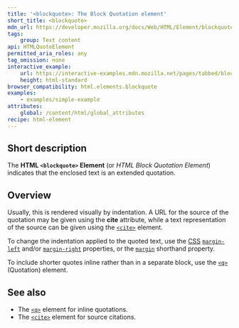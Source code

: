 ```yaml
---
title: '<blockquote>: The Block Quotation element'
short_title: <blockquote>
mdn_url: https://developer.mozilla.org/docs/Web/HTML/Element/blockquote
tags:
    group: Text content
api: HTMLQuoteElement
permitted_aria_roles: any
tag_omission: none
interactive_example:
    url: https://interactive-examples.mdn.mozilla.net/pages/tabbed/blockquote.html
    height: html-standard
browser_compatibility: html.elements.blockquote
examples:
    - examples/simple-example
attributes:
    global: /content/html/global_attributes
recipe: html-element
---
```


## Short description

The **HTML `<blockquote>` Element** (or *HTML Block Quotation Element*)
indicates that the enclosed text is an extended quotation.

## Overview

Usually, this is rendered visually by indentation. A URL for the source of the
quotation may be given using the **cite** attribute, while a text representation
of the source can be given using the
[`<cite>`](/en-US/docs/Web/HTML/Element/cite) element.

To change the indentation applied to the quoted text, use the
[CSS](/en-US/docs/Glossary/CSS")
[`margin-left`](/en-US/docs/Web/CSS/margin-left)
and/or
[`margin-right`](/en-US/docs/Web/CSS/margin-right)
properties, or the
[`margin`](/en-US/docs/Web/CSS/margin)
shorthand property.

To include shorter quotes inline rather than in a separate block, use
the
[`<q>`](/en-US/docs/Web/HTML/Element/q)
(Quotation) element.

## See also

- The [`<q>`](/en-US/docs/Web/HTML/Element/q)
  element for inline quotations.
- The [`<cite>`](/en-US/docs/Web/HTML/Element/cite)
  element for source citations.

